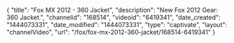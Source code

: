 {
    "title": "Fox MX 2012 - 360 Jacket",
    "description": "New Fox 2012 Gear: 360 Jacket.",
    "channelid": "168514",
    "videoid": "6419341",
    "date_created": "1444073331",
    "date_modified": "1444073331",
    "type": "captivate",
    "layout": "channelVideo",
    "url": "\/fox\/fox-mx-2012-360-jacket\/168514-6419341"
}